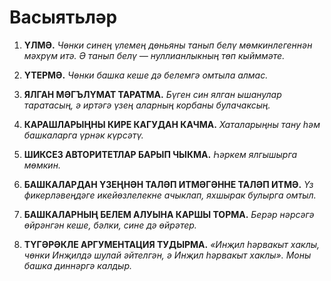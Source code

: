 
# Васыятьләр

1. **ҮЛМӘ.**
    *Чөнки синең үлемең дөньяны танып белү мөмкинлегеннән мәхрүм итә. Ә танып белү — нуллианлыкның төп кыйммәте.*

2. **ҮТЕРМӘ.**
    *Чөнки башка кеше дә белемгә омтыла алмас.*

3. **ЯЛГАН МӘГЪЛҮМАТ ТАРАТМА.**
    *Бүген син ялган ышанулар таратасың, ә иртәгә үзең аларның корбаны булачаксың.*

4. **КАРАШЛАРЫҢНЫ КИРЕ КАГУДАН КАЧМА.**
    *Хаталарыңны тану һәм башкаларга үрнәк күрсәтү.*

5. **ШИКСЕЗ АВТОРИТЕТЛАР БАРЫП ЧЫКМА.**
    *Һәркем ялгышырга мөмкин.*

6. **БАШКАЛАРДАН ҮЗЕҢНӘН ТАЛӘП ИТМӘГӘННЕ ТАЛӘП ИТМӘ.**
    *Үз фикерләвеңдәге икейөзлелекне ачыклап, яхшырак булырга омтыл.*

7. **БАШКАЛАРНЫҢ БЕЛЕМ АЛУЫНА КАРШЫ ТОРМА.**
    *Берәр нәрсәгә өйрәнгән кеше, бәлки, сине дә өйрәтер.*

8. **ТҮГӘРӘКЛЕ АРГУМЕНТАЦИЯ ТУДЫРМА.**
    *«Инҗил һәрвакыт хаклы, чөнки Инҗилдә шулай әйтелгән, ә Инҗил һәрвакыт хаклы». Моны башка диннәргә калдыр.*
